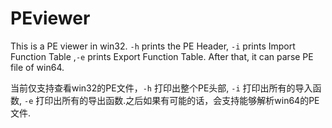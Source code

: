 # PEviewer
This is a PE viewer in win32. `-h` prints the PE Header, `-i` prints Import Function Table ,`-e` prints Export Function Table. After that, it can parse  PE file  of win64.

 
当前仅支持查看win32的PE文件，`-h` 打印出整个PE头部, `-i` 打印出所有的导入函数, `-e` 打印出所有的导出函数.之后如果有可能的话，会支持能够解析win64的PE文件.
